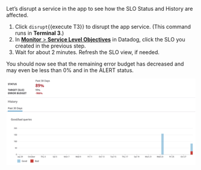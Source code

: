 Let’s disrupt a service in the app to see how the SLO Status and History are affected.

1. Click `disrupt`{{execute T3}} to disrupt the app service. (This command runs in **Terminal 3**.)
2. In <a href="https://app.datadoghq.com/slo" target="_datadog">**Monitor** > **Service Level Objectives**</a>  in Datadog, click the SLO you created in the previous step.
3. Wait for about 2 minutes. Refresh the SLO view, if needed.

You should now see that the remaining error budget has decreased and may even be less than 0% and in the ALERT status.

![SLO ALERT](actionslos/assets/slo-alert.png)